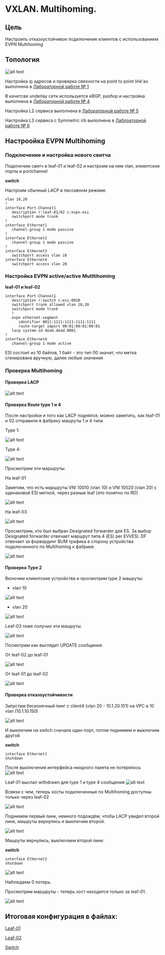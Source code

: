 # VXLAN. Multihoming.

## Цель 
Настроить отказоустойчивое подключение клиентов с использованием EVPN Multihoming

## Топология 

![alt text](image.png)

Настройка ip адресов и проверка связности на point to point link'ах выполнена в [Лабораторной работе № 1](https://github.com/IamMemasik/OTUS-Network-design/tree/main/lab-01)

В качетсве underlay сети используется eBGP, разбор и настройка выполнена в [Лабораторной работе № 4](https://github.com/IamMemasik/OTUS-Network-design/blob/main/lab-04/Readme.md)

Настройка L2 сервиса выполнена в [Лабораторной работе № 5](https://github.com/IamMemasik/OTUS-Network-design/blob/main/lab-05/readme.md)


Настройка L3 сервиса с Symmetric irb выполнена в  [Лабораторной работе № 6](https://github.com/IamMemasik/OTUS-Network-design/blob/main/lab-06/readme.md)


## Настроойка EVPN Multihoming

### Подключение и настройка нового свитча

Подключим свитч в leaf-01 и leaf-02 и настроим на нем vlan, клиентские порты и portchannel

**switch**

Настроим обычный LACP в пассивном режиме.
```
vlan 10,20
!
interface Port-Channel1
   description r:leaf-01/02 c:evpn-esi
   switchport mode trunk
!
interface Ethernet1
   channel-group 1 mode passive
!
interface Ethernet2
   channel-group 1 mode passive
!
interface Ethernet3
   switchport access vlan 10
interface Ethernet4
   switchport access vlan 20
```


### Настройка EVPN active/active Mutltihoming 

**leaf-01 и leaf-02**
```
interface Port-Channel1
   description r:switch c:esi-0010
   switchport trunk allowed vlan 10,20
   switchport mode trunk
   !
   evpn ethernet-segment
      identifier 0011:1111:1111:1111:1111
      route-target import 00:01:00:01:00:01
   lacp system-id dead.dead.0001
!
interface Ethernet4
   channel-group 1 mode active
```

ESI состоит из 10 байтов, 1 байт - это тип
00 значит, что метка сгенирована вручную, далее любые значения 

### Проверка Multihoming

#### Проверка LACP 

![alt text](image-1.png)


#### Проверка Route type 1 и 4
После настройки и того как LACP поднялся, можно заметить, как leaf-01 и 02 отправили в фабрику машруты 1 и 4 типа

Type 1:

![alt text](image-2.png)

Type 4:

![alt text](image-3.png)

Просмотрим эти маршруты:

На leaf-01 

Заметим, что есть маршруты VNI 10010 (vlan 10) и VNI 10020 (vlan 20) с одинаковой ESI меткой, через разные leaf (это понятно по RD)

![alt text](image-4.png)

На leaf-03 

![alt text](image-5.png)

Просмотрим, кто был выбран Designated forwarder для ES.
За выбор Designated forwarder отвечает маршрут типа 4 (ES) per EVI/ESI.
DF отвечает за форвардинг BUM трафика в сторону устройства подключенного по Multihoming к фабрике.

![alt text](image-6.png)


#### Проверка Type 2
Включим клиентские устройства и просмотрим type 2 машруты:

- vlan 10 

![alt text](image-7.png)

- vlan 20

![alt text](image-8.png)


Leaf-03 тоже получил эти машруты.
 
![alt text](image-9.png)

Посмотрим как выглядит UPDATE сообщение.

От leaf-02 до leaf-01

![alt text](image-10.png)

От leaf-01 до leaf-02

![alt text](image-11.png)


#### Проверка отказоустойчивости

Запустим бесконечный пинг с client4 (vlan 20 - 10.1.20.101) на VPC в 10 vlan (10.1.10.150)


![alt text](image-12.png)

И выключим на switch сначала один порт, потом поднимем и выключим другой


**switch**
```
interface Ethernet1
shutdown
```

После выключения интерфейса ниодного пакета не потерялось 
![alt text](image-13.png)

Leaf-01 выслал withdrawn для type 1 и type 4 сообщения
![alt text](image-14.png)

Всвязи с чем, теперь хосты подключенные по Multihoming доступны только через leaf-02

![alt text](image-15.png)


Поднимем первый линк, немного подождём, чтобы LACP увидел второй линк, машруты вернулись и выключим второй.

![alt text](image-16.png)

Машруты вернулись, выключаем второй линк:

**switch**
```
interface Ethernet2
shutdown
```

![alt text](image-17.png)

Наблюдаем 0 потерь.

Просмотрим маршруты - теперь хост находится только за leaf-01.

![alt text](image-18.png)



## Итоговая конфигурация в файлах:


[Leaf-01](https://github.com/IamMemasik/OTUS-Network-design/blob/main/lab-07/ESI/leaf-01.txt)

[Leaf-02](https://github.com/IamMemasik/OTUS-Network-design/blob/main/lab-07/ESI/leaf-02.txt)

[Switch](https://github.com/IamMemasik/OTUS-Network-design/blob/main/lab-07/ESI/switch.txt)



